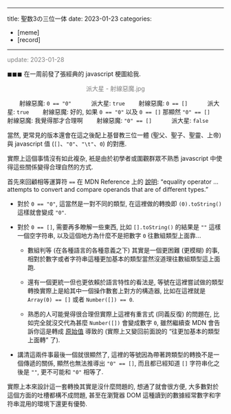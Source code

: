 
---
title: 聖数3の三位一体
date: 2023-01-23
categories:
  - [meme]
  - [record]
---

<span style="color: grey;">update: 2023-01-28</span>

$\blacksquare\blacksquare\blacksquare$ 在一周前發了張經典的 javascript 梗圖給我. 
<div style="color: grey;text-align:center">派大星 - 射線惡魔.jpg</div>

&emsp;&emsp;射線惡魔: `0 == "0"`
&emsp;&emsp;&emsp;派大星: `true`
&emsp;&emsp;射線惡魔: `0 == []`
&emsp;&emsp;&emsp;派大星: `true`
&emsp;&emsp;射線惡魔: 好的, 如果 `0 == "0"` 以及 `0 == []` 那顯然 `"0" == []`
&emsp;&emsp;射線惡魔: 我覺得那才合理啊
&emsp;&emsp;射線惡魔: `"0" == []`
&emsp;&emsp;&emsp;派大星: `false`

當然, 更常見的版本還會在這之後配上基督教三位一體 (聖父、聖子、聖靈、上帝) 與 javascript 值 (`[]`、`"0"`、`"\t"`、`0`) 的對應.

實際上這個事情沒有如此複杂, 衹是由於初學者或圍觀群眾不熟悉 javascript 中使得這些關係變得合理自然的方式.

首先來回顧相等運算符 `==` 在 MDN Reference 上的 [說明](https://developer.mozilla.org/zh-CN/docs/Web/JavaScript/Reference/Operators/Equality): “equality operator ... attempts to convert and compare operands that are of different types.” 

- 對於 `0 == "0"`, 這當然是一對不同的類型, 在這裡做的轉換即 `(0).toString()` 這樣就會變成 `"0"`. 

- 對於 `0 == []`, 需要再多瞭解一些東西, 比如 `[].toString()` 的結果是 `""` 這樣一個空字符串, 以及這個地方為什麼不是把數字 `0` 往數組類型上面靠... 
  - 數組判等 (在各種語言的各種意義之下) 其實是一個更困難 (更模糊) 的事, 相對於數字或者字符串這種更加基本的類型當然沒道理往數組類型這上面跑. 
  
  - 還有一個更統一但也更依賴於語言特性的看法是, 等號在這裡嘗試做的類型轉換實際上是給其中一個操作數套上對方的構造器, 比如在這裡就是 `Array(0) == []` 或者 `Number([]) == 0`. 
  
  - 熟悉的人可能覺得很合理但實際上這裡有重言式 (同義反復) 的問題在, 比如完全就沒交代為甚麼 `Number([])` 會變成數字 `0`, 雖然繼續查 MDN 會告訴你這是轉成 [原始值](https://developer.mozilla.org/zh-CN/docs/Web/JavaScript/Reference/Global_Objects/Number) 導致的 (實際上又變回前面說的 “往更加基本的類型上面轉” 了). 

- 講清這兩件事最後一個就很顯然了, 這裡的等號因為帶著跨類型的轉換不是一個傳遞的關係, 顯然也無法推導出 `"0" == []`, 而且都已經知道 `[]` 字符串化之後是 `""`, 更不可能和 `"0"` 相等了.

實際上本來設計這一套轉換其實是沒什麼問題的, 想通了就會很方便, 大多數對於這個方面的吐槽都構不成問題, 甚至在瀏覽器 DOM 這種讀到的數據經常數字和字符串混用的環境下還更有優勢. 

